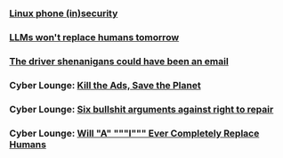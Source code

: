 ### [Linux phone (in)security](./linux-phone-security)

### [LLMs won't replace humans tomorrow](./llms-replace-humans)

### [The driver shenanigans could have been an email](./the-driver-shenanigans-could-have-been-an-email)

### Cyber Lounge: [Kill the Ads, Save the Planet](./kill-the-ads-save-the-planet.md)

### Cyber Lounge: [Six bullshit arguments against right to repair](./six-bullshit-arguments-against-right-to-repair.md)

### Cyber Lounge: [Will "A" """I""" Ever Completely Replace Humans](./will-ai-ever-replace-human-programmers.md)
